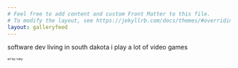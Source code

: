 ```yaml
---
# Feel free to add content and custom Front Matter to this file.
# To modify the layout, see https://jekyllrb.com/docs/themes/#overriding-theme-defaults
layout: galleryfeed
---
```

software dev living in south dakota
i play a lot of video games

<sub><sup><sub><sup>art by ruby</sup></sub></sup></sub>
